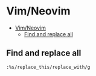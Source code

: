 # Vim/Neovim
<!--ts-->
* [Vim/Neovim](vim.md#vimneovim)
   * [Find and replace all](vim.md#find-and-replace-all)

<!-- Added by: runner, at: Mon Jul 19 12:02:52 UTC 2021 -->

<!--te-->

## Find and replace all
```vim
:%s/replace_this/replace_with/g
```
